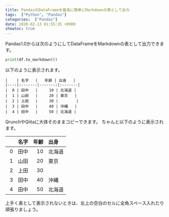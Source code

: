 ```yaml
---
title: PandasのDataFrameを最高に簡単にMarkdownの表として出力
tags:  ["Python", "Pandas"]
categories:  ["Pandas"]
date: 2020-02-13 01:55:35 +0900
showtoc: true
---
```

Pandas1.0からは次のようにしてDataFrameをMarkdownの表として出力できます。


```python
print(df.to_markdown())
```

以下のように表示されます。

```
|    | 名字   |   年齢 | 出身   |
|---:|:-------|-------:|:-------|
|  0 | 田中   |     10 | 北海道 |
|  1 | 山田   |     20 | 東京   |
|  2 | 上田   |     30 |        |
|  3 | 田中   |     40 | 沖縄   |
|  4 | 田中   |     50 | 北海道 |
```

QrunchやQiitaに大体そのままコピーできます。
ちゃんと以下のように表示されます。

|   　 | 名字   |   年齢 | 出身   |
|---:|:-------|-------:|:-------|
|  0 | 田中   |     10 | 北海道 |
|  1 | 山田   |     20 | 東京   |
|  2 | 上田   |     30 |        |
|  3 | 田中   |     40 | 沖縄   |
|  4 | 田中   |     50 | 北海道 |


上手く表として表示されないときは、左上の空白のセルに全角スペース入れたり頑張りましょう。

